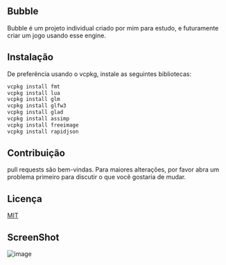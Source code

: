 ## Bubble
Bubble é um projeto individual criado por mim para estudo, e futuramente criar um jogo usando esse engine.
## Instalação
De preferência usando o vcpkg, instale as seguintes bibliotecas:
```bash
vcpkg install fmt
vcpkg install lua
vcpkg install glm      
vcpkg install glfw3
vcpkg install glad
vcpkg install assimp
vcpkg install freeimage
vcpkg install rapidjson
```
## Contribuição
pull requests são bem-vindas. Para maiores alterações, por favor abra um problema primeiro para discutir o que você gostaria de mudar.
## Licença
[MIT](https://choosealicense.com/licenses/mit/)

## ScreenShot
![image](https://github.com/user-attachments/assets/9d256fb2-4851-406d-93b0-acae90c34bb4)
